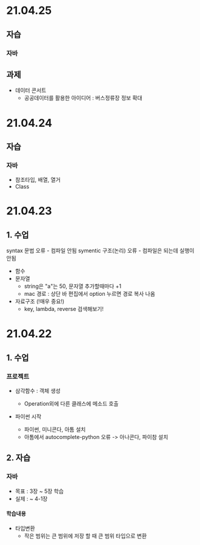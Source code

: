 # 21.04.25

## 자습
### 자바

## 과제
* 데이터 콘서트
  * 공공데이터를 활용한 아이디어 : 버스정류장 정보 확대


# 21.04.24

## 자습
### 자바
* 참조타입, 배열, 열거
* Class


# 21.04.23

## 1. 수업
syntax 문법 오류 - 컴파일 안됨
symentic 구조(논리) 오류 - 컴파일은 되는데 실행이 안됨

* 함수
* 문자열
  * string은 "a"는 50, 문자열 추가할때마다 +1
  * mac 경로 : 상단 바 편집에서 option 누르면 경로 복사 나옴
* 자료구조 (!매우 중요!)
  * key, lambda, reverse 검색해보기!


# 21.04.22

## 1. 수업
### 프로젝트
* 삼각함수 : 객체 생성
  * Operation외에 다른 클래스에 메소드 호출

* 파이썬 시작
  * 파이썬, 미니콘다, 아톰 설치
  * 아톰에서 autocomplete-python 오류 -> 아나콘다, 파이참 설치
  

## 2. 자습
### 자바
* 목표 : 3장 ~ 5장 학습
* 실제 : ~ 4-1장

#### 학습내용
+ 타입변환
  + 작은 범위는 큰 범위에 저장 할 때 큰 범위 타입으로 변환

